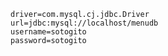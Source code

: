 ```properties
driver=com.mysql.cj.jdbc.Driver
url=jdbc:mysql://localhost/menudb
username=sotogito
password=sotogito
```

